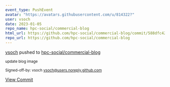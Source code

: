 ```yaml
---
event_type: PushEvent
avatar: "https://avatars.githubusercontent.com/u/814322?"
user: vsoch
date: 2023-01-05
repo_name: hpc-social/commercial-blog
html_url: https://github.com/hpc-social/commercial-blog/commit/588dfc4294adb89349b13f5430e09289367a22c6
repo_url: https://github.com/hpc-social/commercial-blog
---
```


<a href='https://github.com/vsoch' target='_blank'>vsoch</a> pushed to <a href='https://github.com/hpc-social/commercial-blog' target='_blank'>hpc-social/commercial-blog</a>

<small>update blog image

Signed-off-by: vsoch <vsoch@users.noreply.github.com></small>

<a href='https://github.com/hpc-social/commercial-blog/commit/588dfc4294adb89349b13f5430e09289367a22c6' target='_blank'>View Commit</a>